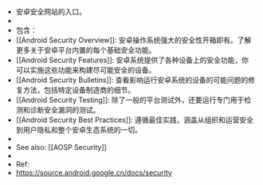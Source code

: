 - 安卓安全网站的入口。
-
- 包含：
- [[Android Security Overview]]: 安卓操作系统强大的安全性开箱即有。了解更多关于安卓平台内置的每个基础安全功能。
- [[Android Security Features]]: 安卓系统提供了各种设备上的安全功能，你可以实施这些功能来构建尽可能安全的设备。
- [[Android Security Bulletins]]: 查看影响运行安卓系统的设备的可能问题的修复方法，包括特定设备制造商的细节。
- [[Android Security Testing]]: 除了一般的平台测试外，还要运行专门用于检测和诊断安全漏洞的测试。
- [[Android Security Best Practices]]: 遵循最佳实践，涵盖从组织和运营安全到用户隐私和整个安卓生态系统的一切。
-
- See also: [[AOSP Security]]
-
- Ref:
- https://source.android.google.cn/docs/security